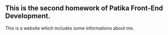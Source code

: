 ## This is the second homework of Patika Front-End Development.

This is a website which includes some informations about me.
